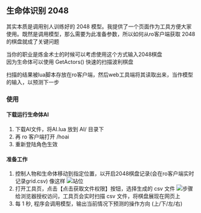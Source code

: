 ## 生命体识别 2048  

其实本质是调用别人训练好的 2048 模型。我提供了一个页面作为工具方便大家使用。既然是调用模型，那么需要为此准备参数，所以如何从ro客户端获取 2048 的棋盘就成了关键问题

当你的职业是炼金术士的时候可以考虑使用这个方式输入2048棋盘  
因为生命体可以使用 GetActors() 快速的扫描波利棋盘

扫描的结果被lua脚本存放在ro客户端，然后web工具端将其读取出来，当作模型的输入，以预测下一步

### 使用

#### 下载运行生命体AI

1. 下载AI文件，将AI.lua 放到 AI/ 目录下
2. 再 ro 客户端打开 /hoai  
3. 重新登陆角色生效  

#### 准备工作

1. 控制人物和生命体移动到指定位置，以开启2048棋盘记录(会在ro客户端实时记录grid.csv)
像这样
![站位](https://boboan.net:8012/guide.png)
2. 打开工具页，点击【点击获取文件权限】按钮，选择生成的 csv 文件
![步骤](https://boboan.net:8012/guide1.png)
给浏览器授权访问，工具页会实时扫描 csv 文件，将棋盘展现在网页上
3. 每 1 秒, 程序会调用模型，输出当前情况下预测的操作方向 (上/下/左/右)  
